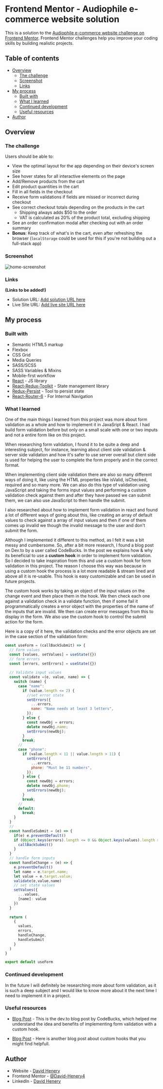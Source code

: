 # Frontend Mentor - Audiophile e-commerce website solution

This is a solution to the [Audiophile e-commerce website challenge on Frontend Mentor](https://www.frontendmentor.io/challenges/audiophile-ecommerce-website-C8cuSd_wx). Frontend Mentor challenges help you improve your coding skills by building realistic projects. 

## Table of contents

- [Overview](#overview)
  - [The challenge](#the-challenge)
  - [Screenshot](#screenshot)
  - [Links](#links)
- [My process](#my-process)
  - [Built with](#built-with)
  - [What I learned](#what-i-learned)
  - [Continued development](#continued-development)
  - [Useful resources](#useful-resources)
- [Author](#author)


## Overview

### The challenge

Users should be able to:

- View the optimal layout for the app depending on their device's screen size
- See hover states for all interactive elements on the page
- Add/Remove products from the cart
- Edit product quantities in the cart
- Fill in all fields in the checkout
- Receive form validations if fields are missed or incorrect during checkout
- See correct checkout totals depending on the products in the cart
  - Shipping always adds $50 to the order
  - VAT is calculated as 20% of the product total, excluding shipping
- See an order confirmation modal after checking out with an order summary
- **Bonus**: Keep track of what's in the cart, even after refreshing the browser (`localStorage` could be used for this if you're not building out a full-stack app)

### Screenshot

![home-screenshot](./readme-img/desktop-screenshot-home.png)


### Links

**(Links to be added!)**
- Solution URL: [Add solution URL here](https://your-solution-url.com)
- Live Site URL: [Add live site URL here](https://your-live-site-url.com)

## My process

### Built with

- Semantic HTML5 markup
- Flexbox
- CSS Grid
- Media Queries
- SASS/SCSS
- SASS Variables & Mixins
- Mobile-first workflow
- [React](https://reactjs.org) - JS library
- [React-Redux-Toolkit](https://redux-toolkit.js.org) - State management library
- [Redux-Persist](https://github.com/rt2zz/redux-persist) - Tool to persist state
- [React-Router-6](https://reactrouter.com/en/main) - For Internal Navigation


### What I learned

One of the main things I learned from this project was more about form validation as a whole and how to implement it in JavaSript & React. 
I had build form validation before but only on a small scale with one or two imputs and not a entire form like on this project.

When researching form validation, I found it to be quite a deep and interesting subject, for instance, learning about client side validation & server side validation and how it's safer to use server overall but client side is used for helping the user to complete the form properly and in the correct format.

When implementing client side validation there are also so many different ways of doing it, like using the HTML properties like isValid, isChecked, required and so many more. We can also do this type of validation using JavaScript and taking the forms input values and performing a custom validation check against them and after they have passed we can submit them, we can also use JavaScript to then handle the submit.

I also researched about how to implement form validation in react and found a lot of different ways of going about this, like creating an array of default values to check against a array of input values and then if one of them comes up invalid we though the invalid message to the user and don't submit the form.

Although I implemented it different to this method, as I felt it was a bit messy and cumbersome. So, after a bit more research, I found a blog post on Dev.to by a user called CodeBucks. In the post we explains how & why its beneficial to use a **custom hook** in order to implement form validation. So I decided to take inspiration from this and use a custom hook for form validation in this project. The reason I choose this way was because in using a custom hook the process is a lot more readable & stream lined and above all it is re-usable. This hook is easy customizable and can be used in future projects.

The custom hook works by taking an object of the input values on the change event and then place them in the hook. We then check each one against a validation check in a validate function, then if some fail it programmatically creates a error object with the properties of the name of the inputs that are invalid. We then can create error messages from this to display in the form. We also use the custom hook to control the submit action for the form. 

Here is a copy of it here, the validation checks and the error objects are set in the case section of the validation form:

```js
const useForm = (callBackSubmit) => {
  // Form values
  const [values, setValues] = useState({})
  // form errors
  const [errors, setErrors] = useState({})
  
  // Validate input values
  const validate =(e, value, name) => {
    switch (name) {
      case "name":
        if (value.length <= 2) {
          //set error state
          setErrors({
            ...errors,
            name: "Name needs at least 3 letters",
          });
        } else {
          const newObj = errors;
          delete newObj.name;
          setErrors(newObj);
        }
        break;
      //
      case "phone":
        if (value.length < 11 || value.length > 11) {
          setErrors({
            ...errors,
            phone: "Must be 11 numbers",
          });
        } else {
          const newObj = errors;
          delete newObj.phone;
          setErrors(newObj);
        }
        break;
      //
      default:
        break;
    }
  }
  //
  const handleSubmit = (e) => {
    if(e) e.preventDefault()
    if (Object.keys(errors).length <= 0 && Object.keys(values).length >= 1){
      callBackSubmit()
    }
  }
  // handle form inputs
  const handleChange = (e) => {
    e.preventDefault()
    let name = e.target.name;
    let value = e.target.value;
    validate(e,value,name)
    // set state values
    setValues({
      ...values,
      [name]: value
    })
  }
  
  return (
    {
      values,
      errors,
      handleChange,
      handleSubmit
    }
  )
}

export default useForm
```

### Continued development

In the future I will definitely be researching more about form validation, as it is such a deep subject and I would like to know more about it the next time I need to implement it in a project. 


### Useful resources

- [Blog Post](https://dev.to/codebucks/form-validation-in-reactjs-by-building-reusable-custom-hook-1bg7) - This is the dev.to blog post by CodeBucks, which helped me understand the idea and benefits of implementing form validation with a custom hook.

- [Blog Post](https://felixgerschau.com/react-hooks-form-validation-typescript/#conclusion) -
Here is another blog post about custom hooks that you might find helpfull.

## Author

- Website - [David Henery](https://www.djhwebdevelopment.com)
- Frontend Mentor - [@David-Henery4](https://www.frontendmentor.io/profile/David-Henery4)
- LinkedIn - [David Henery](https://www.linkedin.com/in/david-henery-725458241)

